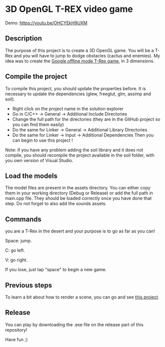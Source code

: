 # 3D OpenGL T-REX video game

Demo: https://youtu.be/OHCYEkH9UXM

## Description

The purpose of this project is to create a 3D OpenGL game. You will be a T-Rex and you will have to jump to dodge obstacles (cactus and enemies). 
My idea was to create the [Google offline mode T-Rex game](http://www.trex-game.skipser.com/), in 3 dimensions.

## Compile the project

To compile this project, you should update the properties before.
It is necessary to update the dependencies (glew, freeglut, glm, assimp and soil).
- Right click on the project name in the solution explorer
- Go in C/C++ -> General -> Additional Include Directories 
- Change the full path for the directories (they are in the GitHub project so you can find them easily)
- Do the same for Linker -> General -> Additional Library Directories 
- Do the same for Linker -> Input ->  Additional Dependencies 
Then you can begin to use this project !

Note: if you have any problem adding the soil library and it does not compile, you should recompile the project available in the soil folder, with you own version of Visual Studio.

## Load the models

The model files are present in the assets directory. You can either copy them in your working directory (Debug or Release) or add the full path in main.cpp file.
They should be loaded correctly once you have done that step.
Do not forget to also add the sounds assets.

## Commands

you are a T-Rex in the desert and your purpose is to go as far as you can!

Space: jump.

C: go left.

V: go right.

If you lose, just tap "space" to begin a new game.

## Previous steps

To learn a bit about how to render a scene, you can go and see [this project](https://github.com/Wiinterfell/ComputerGraphics_VideoGameScene).

## Release

You can play by downloading the .exe file on the release part of this repository!

Have fun ;)